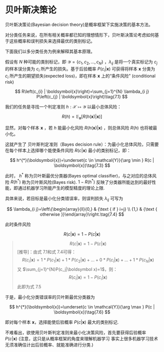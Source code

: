 

# 贝叶斯决策论

贝叶斯决策论(Bayesian decision theory)是概率框架下实施决策的基本方法。

对分类任务来说，在所有相关概率都已知的理想情形下，贝叶斯决策论考虑如何基于这些概率和误判损失来选择最优的类别标记。

下面我们以多分类任务为例来解释其基本原理。


假设有 $N$ 种可能的类别标记，即 $\mathcal{Y}=\left\{c_{1}, c_{2}, \ldots, c_{N}\right\}$ ，$\lambda_{ij}$ 是将一个真实标记为 $c_j$ 的样本误分类为 $c_i$ 所产生的损失。基于后验概率 $P\left(c_{i} | \boldsymbol{x}\right)$ 可获得将样本 $\boldsymbol{x}$ 分类为 $c_i$ 所产生的期望损失(expected loss)，即在样本 $\boldsymbol{x}$ 上的“条件风险” (conditional risk)

$$
R\left(c_{i} | \boldsymbol{x}\right)=\sum_{j=1}^{N} \lambda_{i j} P\left(c_{j} | \boldsymbol{x}\right)\tag{7.1}
$$

我们的任务是寻找一个判定准则 $h : \mathcal{X} \mapsto \mathcal{Y}$ 以最小总体风险：

$$
R(h)=\mathbb{E}_{\boldsymbol{x}}[R(h(\boldsymbol{x}) | \boldsymbol{x})]\tag{7.2}
$$


显然，对每个样本 $\boldsymbol{x}$ ，若 $h$ 能最小化风险 $R(h(\boldsymbol{x}) | \boldsymbol{x})$ ，则总体风险 $R(h)$ 也将被最小化。

这就产生了 贝叶斯判定准则（Bayes decision rule）：为最小化总体风险，只需要在每个样本上选择哪个能使条件风险 $R(c | \boldsymbol{x})$ 最小的类别标记，即：

$$
h^{*}(\boldsymbol{x})=\underset{c \in \mathcal{Y}}{\arg \min } R(c | \boldsymbol{x})\tag{7.3}
$$

此时， $h^*$ 称为贝叶斯最优分类器(Bayes optimal classifier)，与之对应的总体风险 $R(h^*)$ 称为贝叶斯风险(Bayes risk). $1-R(h^*)$ 反映了分类器所能达到的最好性能，即通过机器学习所能产生的模型精度的理论上限.



具体来说，若目标是最小化分类错误率，则误判损失 $\lambda_{ij}$ 可写为

$$
\lambda_{i j}=\left\{\begin{array}{ll}{0,} & {\text { if } i=j} \\ {1,} & {\text { otherwise }}\end{array}\right.\tag{7.4}
$$


此时条件风险

$$
R(c | \boldsymbol{x})=1-P(c | \boldsymbol{x})\tag{7.5}
$$

> $$R(c|\boldsymbol x)=1−P(c|\boldsymbol x)$$
> [推导]：由式 7.1和式 7.4可得：
> $$R(c_i|\boldsymbol x)=1*P(c_1|\boldsymbol x)+1*P(c_2|\boldsymbol x)+...+0*P(c_i|\boldsymbol x)+...+1*P(c_N|\boldsymbol x)$$
> 又 $\sum_{j=1}^{N}P(c_j|\boldsymbol x)=1$，则：
> $$R(c_i|\boldsymbol x)=1-P(c_i|\boldsymbol x)$$
> 此即为式 7.5

于是，最小化分类错误率的贝叶斯最优分类器为

$$
h^{*}(\boldsymbol{x})=\underset{c \in \mathcal{Y}}{\arg \max } P(c | \boldsymbol{x})\tag{7.6}
$$


即对每个样本 $\boldsymbol{x}$，选择能使后验概率 $P(c | \boldsymbol{x})$ 最大的类别标记.

不难看出，欲使用贝叶斯判定准则来最小化决策风险，首先要获得后验概率 $P(c | \boldsymbol{x})$ (注意，这只是从概率框架的角度来理解机器学习 事实上很多机器学习技术 无须准确估计出后验概率、就能准确进行分类.)
